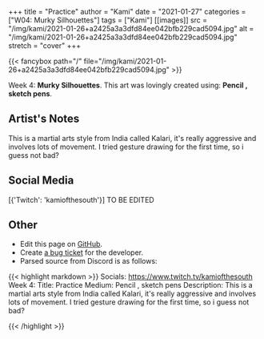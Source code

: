+++
title =       "Practice"
author =      "Kami"
date =        "2021-01-27"
categories =  ["W04: Murky Silhouettes"]
tags =        ["Kami"]
[[images]]
                      src = "/img/kami/2021-01-26+a2425a3a3dfd84ee042bfb229cad5094.jpg"
                      alt = "/img/kami/2021-01-26+a2425a3a3dfd84ee042bfb229cad5094.jpg"
                      stretch = "cover"
+++


{{< fancybox path="/" file="/img/kami/2021-01-26+a2425a3a3dfd84ee042bfb229cad5094.jpg" >}}


Week 4: **Murky Silhouettes**. This art was lovingly created using: **Pencil , sketch pens**.

## Artist's Notes

This is a martial arts style from India called Kalari, it's really aggressive and involves lots of movement. I tried gesture drawing for the first time, so i guess not bad?

## Social Media

[{'Twitch': 'kamiofthesouth'}] TO BE EDITED

## Other

- Edit this page on [GitHub](https://github.com/teaminkling/web-refresh/edit/main/blog/content/blog/kami-week-4-8c00.md).
- Create [a bug ticket](https://github.com/teaminkling/web-refresh/issues/new?assignees=&labels=bug&template=problem-report.md&title=) for the developer.
- Parsed source from Discord is as follows:

{{< highlight markdown >}}
Socials: https://www.twitch.tv/kamiofthesouth
Week 4:
Title: Practice
Medium: Pencil , sketch pens
Description: This is a martial arts style from India called Kalari, it's really aggressive and involves lots of movement. I tried gesture drawing for the first time, so i guess not bad?

{{< /highlight >}}